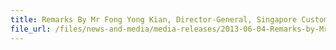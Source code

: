 ```yaml
---
title: Remarks By Mr Fong Yong Kian, Director-General, Singapore Customs, At The Opening Ceremony Of The 22nd ASEAN Directors-General Of Customs Meeting, 4 June 2013, Mandarin Orchard Hotel, LEVEL 6, BallRoom 3
file_url: /files/news-and-media/media-releases/2013-06-04-Remarks-by-MrFYK.pdf
---
```

